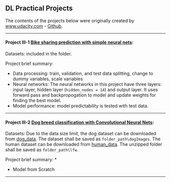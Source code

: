 ## DL Practical Projects

The contents of the projects below were originally created by www.udacity.com - [Github](https://github.com/udacity).

------

#### Project III-1 [Bike sharing prediction with simple neural nets](https://github.com/hangdeng/MachineLearningToDeepLearning-Practical-Projects/blob/master/DeepLearning-Practical-Projects/Project-Bike_sharing/Predicting_bike_sharing_data.ipynb):

Datasets: included in the folder.

Project brief summary:
* Data processing: train, validation, and test data splitting, change to dummy variables, scale variables
* Neural networks: The neural networks in this project have three layers: input layer, hidden layer (`hidden_nodes = 14`) and output layer. It uses forward pass and backpropogation to model and update weights for finding the best model.
* Model performance: model predictability is tested with test data.

------

#### Project III-2 [Dog breed classification with Convolutional Neural Nets](https://github.com/hangdeng/MachineLearningToDeepLearning-Practical-Projects/tree/master/DeepLearning-Practical-Projects/project-dog-classification):

Datasets: Due to the data size limit, the dog dataset can be downloaded from [dog_data](https://s3-us-west-1.amazonaws.com/udacity-aind/dog-project/dogImages.zip). The dataset shall be saved as `folder_path\dogImages`. The human dataset can be downloaded from [human_data](https://s3-us-west-1.amazonaws.com/udacity-aind/dog-project/lfw.zip). The unzipped folder shall be saved as `folder_path\lfw`.

Project brief summary:
* 
* Model from Scratch
------

